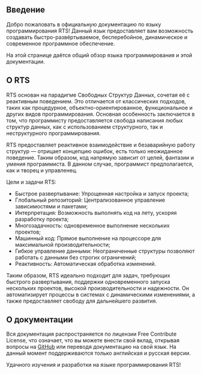 ## Введение

Добро пожаловать в официальную документацию по языку программирования RTS!
Данный язык предоставляет вам возможность создавать быстро-развёртываемое,
бесперебойное, динамическое и современное программное обеспечение.

На этой странице даётся общий обзор языка программирования и этой документации.

## O RTS

RTS основан на парадигме Свободных Структур Данных, сочетая её с 
реактивным поведением. Это отличается от классических подходов,
таких как процедурное, объектно-ориентированное, функциональное и других
видов программирования. Основная особенность заключается в том, что 
программисту предоставляется свобода написания любых структур данных, 
как с использованием структурного, так и неструктурного программирования.

RTS предоставляет реактивное взаимодействие и безаварийную работу структур —
отрицает концепцию ошибок, есть только неожиданное поведение. Таким образом, 
код напрямую зависит от целей, фантазии и умения программиста. В данном случае,
программист предполагается, как и творец и управленец.

Цели и задачи RTS:

* Быстрое развертывание: Упрощенная настройка и запуск проекта;
* Глобальный репозиторий: Централизованное управление зависимостями и пакетами;
* Интерпретация: Возможность выполнять код на лету, ускоряя разработку проекта;
* Многозадачность: одновременное выполнение нескольких проектов;
* Машинный код: Прямое выполнение на процессоре для максимальной производительности;
* Гибкое управление данными: Неограниченные структуры позволяют работать с данными без строгих ограничений;
* Реактивность: Автоматическая обработка изменений.

Таким образом, RTS идеально подходит для задач, требующих быстрого развертывания,
поддержки одновременного запуска нескольких проектов, высокой производительности
и надежности. Он автоматизирует процессы в системах с динамическими изменениями,
а также предоставляет свободу для дальнейшего развития.

## О документации

Вся документация распространяется по лицензии Free Contribute License, что означает, 
что вы можете внести свой вклад, открывая вопросы на [GitHub](https://github.com/miruji/rts-docs) 
или переводя документацию на свой язык. На данный момент поддерживаются только 
английская и русская версии.

Удачного изучения и разработки на языке программирования RTS!
